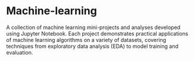 # Machine-learning
A collection of machine learning mini-projects and analyses developed using Jupyter Notebook. Each project demonstrates practical applications of machine learning algorithms on a variety of datasets, covering techniques from exploratory data analysis (EDA) to model training and evaluation.

